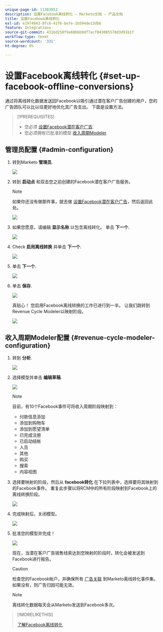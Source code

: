 ```yaml
---
unique-page-id: 11383953
description: 设置Facebook离线转化 — Marketo文档 — 产品文档
title: 设置Facebook离线转化
exl-id: e1974943-8fc8-41f6-be7e-1b594de13db6
feature: Integrations
source-git-commit: 431bd258f9a68bbb9df7acf043085578d3d91b1f
workflow-type: tm+mt
source-wordcount: '331'
ht-degree: 0%

---
```


# 设置Facebook离线转化 {#set-up-facebook-offline-conversions}

通过将离线转化数据发送回Facebook以吸引通过潜在客户广告创建的用户，您的广告团队可以比以往更好地优化其广告支出。 下面是设置方法。

>[!PREREQUISITES]
>
>* 您必须 [设置Facebook潜在客户广告](/help/marketo/product-docs/demand-generation/facebook/set-up-facebook-lead-ads.md).
>* 您必须拥有已批准的模型 [收入周期Modeler](/help/marketo/product-docs/reporting/revenue-cycle-analytics/revenue-cycle-models/understanding-revenue-models.md).

## 管理员配置 {#admin-configuration}

1. 转到Marketo **管理员**.

   ![](assets/image2016-11-29-13-3a8-3a45.png)

1. 转到 **启动点** 和双击您之前创建的Facebook潜在客户广告服务。

   >[!NOTE]
   >
   >如果你还没有做那件事，就去做 [设置Facebook潜在客户广告](/help/marketo/product-docs/demand-generation/facebook/set-up-facebook-lead-ads.md)，然后返回此处。

   ![](assets/image2016-11-29-13-3a10-3a43.png)

1. 如果您愿意，请编辑 **显示名称** 以包含离线转化。 单击 **下一个**.

   ![](assets/image2016-11-29-13-3a12-3a19.png)

1. Check **启用离线转换** 并单击 **下一个**.

   ![](assets/image2016-11-29-13-3a13-3a32.png)

1. 单击 **下一个**.

   ![](assets/image2016-11-29-13-3a14-3a17.png)

1. 单击 **保存**.

   ![](assets/image2016-11-29-13-3a14-3a52.png)

   真贴心！ 您启用Facebook离线转换的工作已进行到一半。 让我们跳转到Revenue Cycle Modeler以映射阶段。

   ![](assets/image2016-11-29-13-3a16-3a55.png)

## 收入周期Modeler配置 {#revenue-cycle-modeler-configuration}

1. 转到 **分析**.

   ![](assets/image2016-11-29-13-3a29-3a23.png)

1. 选择模型并单击 **编辑草稿**.

   ![](assets/image2016-11-29-13-3a31-3a6.png)

   >[!NOTE]
   >
   >目前，有10个Facebook事件可将收入周期阶段映射到：
   >
   >* 付款信息添加
   >* 添加到购物车
   >* 添加到愿望清单
   >* 已完成注册
   >* 已启动结帐
   >* 人员
   >* 其他
   >* 购买
   >* 搜索
   >* 内容视图

1. 选择要映射的阶段，然后从 **facebook转化** 在下拉列表中，选择要将其映射到的Facebook事件。 重复此步骤以将RCM中的所有阶段映射到Facebook上的离线转换阶段。

   ![](assets/1-1.png)

1. 完成映射后，关闭模型。

   ![](assets/2.png)

1. 批准您的模型并完成！

   ![](assets/image2016-11-29-15-3a6-3a30.png)

   现在，当潜在客户广告销售线索达到您映射的阶段时，转化会被发送到Facebook进行报告。

   >[!CAUTION]
   >
   >检查您的Facebook帐户，并确保所有 [广告关联](https://www.facebook.com/business/url/?href=%2Fbusiness%2Fhelp%2Fwww%2F1776828022605281&amp;cmsid&amp;creative=link&amp;creative_detail=advertiser-help-center&amp;create_type&amp;destination_cms_id&amp;orig_http_referrer) 到Marketo离线转化事件集。 如果没有，则广告归因可能无效。

   >[!NOTE]
   >
   >离线转化数据每天会从Marketo发送到Facebook多次。

>[!MORELIKETHIS]
>
>[了解Facebook离线转化](/help/marketo/product-docs/demand-generation/facebook/understanding-facebook-offline-conversions.md)
